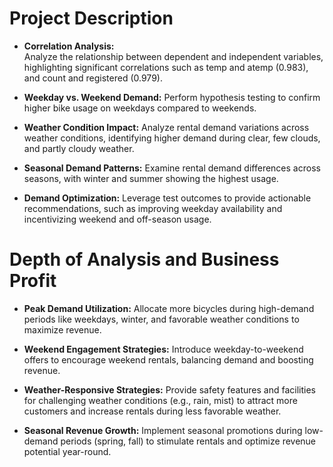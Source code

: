 # **Project Description**

- **Correlation Analysis:**  
Analyze the relationship between dependent and independent variables, highlighting significant correlations such as temp and atemp (0.983), and count and registered (0.979).

- **Weekday vs. Weekend Demand:**  Perform hypothesis testing to confirm higher bike usage on weekdays compared to weekends.
  
- **Weather Condition Impact:**  Analyze rental demand variations across weather conditions, identifying higher demand during clear, few clouds, and partly cloudy weather.
  
- **Seasonal Demand Patterns:**  Examine rental demand differences across seasons, with winter and summer showing the highest usage.
  
- **Demand Optimization:**  Leverage test outcomes to provide actionable recommendations, such as improving weekday availability and incentivizing weekend and off-season usage.
  
# **Depth of Analysis and Business Profit**

- **Peak Demand Utilization:**  Allocate more bicycles during high-demand periods like weekdays, winter, and favorable weather conditions to maximize revenue.
  
- **Weekend Engagement Strategies:**  Introduce weekday-to-weekend offers to encourage weekend rentals, balancing demand and boosting revenue.
  
- **Weather-Responsive Strategies:**  Provide safety features and facilities for challenging weather conditions (e.g., rain, mist) to attract more customers and increase rentals during less favorable weather.
  
- **Seasonal Revenue Growth:**  Implement seasonal promotions during low-demand periods (spring, fall) to stimulate rentals and optimize revenue potential year-round.
  
